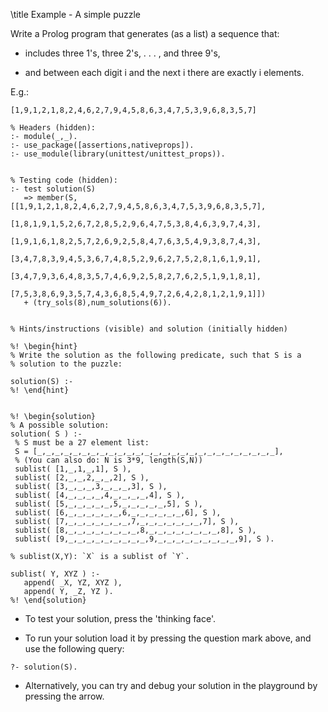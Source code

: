 \title Example - A simple puzzle

Write a Prolog program that generates (as a list) a sequence that: 

- includes three 1's, three 2's, . . . , and three 9's, 

- and between each digit i and the next i there are exactly i
  elements.
  
E.g.:

`[1,9,1,2,1,8,2,4,6,2,7,9,4,5,8,6,3,4,7,5,3,9,6,8,3,5,7]`

```ciao_runnable
% Headers (hidden):
:- module(_,_).
:- use_package([assertions,nativeprops]).
:- use_module(library(unittest/unittest_props)).


% Testing code (hidden):
:- test solution(S) 
   => member(S,[[1,9,1,2,1,8,2,4,6,2,7,9,4,5,8,6,3,4,7,5,3,9,6,8,3,5,7],
                [1,8,1,9,1,5,2,6,7,2,8,5,2,9,6,4,7,5,3,8,4,6,3,9,7,4,3],
                [1,9,1,6,1,8,2,5,7,2,6,9,2,5,8,4,7,6,3,5,4,9,3,8,7,4,3],
                [3,4,7,8,3,9,4,5,3,6,7,4,8,5,2,9,6,2,7,5,2,8,1,6,1,9,1],
                [3,4,7,9,3,6,4,8,3,5,7,4,6,9,2,5,8,2,7,6,2,5,1,9,1,8,1],
                [7,5,3,8,6,9,3,5,7,4,3,6,8,5,4,9,7,2,6,4,2,8,1,2,1,9,1]])
   + (try_sols(8),num_solutions(6)).


% Hints/instructions (visible) and solution (initially hidden)

%! \begin{hint}
% Write the solution as the following predicate, such that S is a
% solution to the puzzle: 

solution(S) :- 
%! \end{hint}


%! \begin{solution}
% A possible solution: 
solution( S ) :- 
 % S must be a 27 element list: 
 S = [_,_,_,_,_,_,_,_,_,_,_,_,_,_,_,_,_,_,_,_,_,_,_,_,_,_,_],
 % (You can also do: N is 3*9, length(S,N))
 sublist( [1,_,1,_,1], S ),
 sublist( [2,_,_,2,_,_,2], S ),
 sublist( [3,_,_,_,3,_,_,_,3], S ),
 sublist( [4,_,_,_,_,4,_,_,_,_,4], S ),
 sublist( [5,_,_,_,_,_,5,_,_,_,_,_,5], S ),
 sublist( [6,_,_,_,_,_,_,6,_,_,_,_,_,_,6], S ),
 sublist( [7,_,_,_,_,_,_,_,7,_,_,_,_,_,_,_,7], S ),
 sublist( [8,_,_,_,_,_,_,_,_,8,_,_,_,_,_,_,_,_,8], S ),
 sublist( [9,_,_,_,_,_,_,_,_,_,9,_,_,_,_,_,_,_,_,_,9], S ).

% sublist(X,Y): `X` is a sublist of `Y`.

sublist( Y, XYZ ) :- 
   append( _X, YZ, XYZ ),
   append( Y, _Z, YZ ).
%! \end{solution}
```

- To test your solution, press the 'thinking face'. 

- To run your solution load it by pressing the question mark above,
  and use the following query: 

```ciao_runnable
?- solution(S).
```

- Alternatively, you can try and debug your solution in the
  playground by pressing the arrow.
